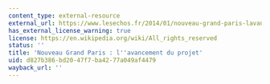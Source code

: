 ```yaml
---
content_type: external-resource
external_url: https://www.lesechos.fr/2014/01/nouveau-grand-paris-lavancement-du-projet-287232#:~:text=Sa%20mise%20en%20service%20est,en%20passant%20par%20Massy%2DPalaiseau.
has_external_license_warning: true
license: https://en.wikipedia.org/wiki/All_rights_reserved
status: ''
title: 'Nouveau Grand Paris : l''avancement du projet'
uid: d827b386-bd20-47f7-ba42-77a049af4479
wayback_url: ''
---
```

